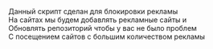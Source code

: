 Данный скрипт сделан для блокировки рекламы                                                                                           
На сайтах мы будем добавлять рекламные сайты и                                                                       
Обновлять репозиторий чтобы у вас не было проблем                                                                        
С посещением сайтов с большим количеством рекламы                                                                       
